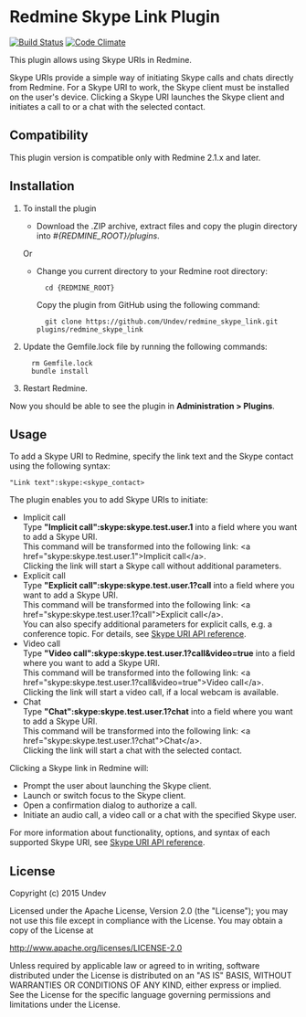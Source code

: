 # Redmine Skype Link Plugin

[![Build Status](https://travis-ci.org/Undev/redmine_skype_link.png)](https://travis-ci.org/Undev/redmine_skype_link)
[![Code Climate](https://codeclimate.com/github/Undev/redmine_skype_link.png)](https://codeclimate.com/github/Undev/redmine_skype_link)

This plugin allows using Skype URIs in Redmine. 

Skype URIs provide a simple way of initiating Skype calls and chats directly from Redmine. For a Skype URI to work, the Skype client must be installed on the user's device. Clicking a Skype URI launches the Skype client and initiates a call to or a chat with the selected contact.

## Compatibility

This plugin version is compatible only with Redmine 2.1.x and later.

## Installation

1. To install the plugin
    * Download the .ZIP archive, extract files and copy the plugin directory into *#{REDMINE_ROOT}/plugins*.
    
    Or

    * Change you current directory to your Redmine root directory:  

            cd {REDMINE_ROOT}
 
      Copy the plugin from GitHub using the following command:

            git clone https://github.com/Undev/redmine_skype_link.git plugins/redmine_skype_link

2. Update the Gemfile.lock file by running the following commands:  

         rm Gemfile.lock  
         bundle install

3. Restart Redmine.

Now you should be able to see the plugin in **Administration > Plugins**.

## Usage

To add a Skype URI to Redmine, specify the link text and the Skype contact using the following syntax:

    "Link text":skype:<skype_contact> 

The plugin enables you to add Skype URIs to initiate:

* Implicit call  
  Type **"Implicit call":skype:skype.test.user.1** into a field where you want to add a Skype URI.  
  This command will be transformed into the following link: \<a href="skype:skype.test.user.1">Implicit call\</a>.  
  Clicking the link will start a Skype call without additional parameters.
* Explicit call  
  Type **"Explicit call":skype:skype.test.user.1?call** into a field where you want to add a Skype URI.  
  This command will be transformed into the following link: \<a href="skype:skype.test.user.1?call">Explicit call\</a>.  
  You can also specify additional parameters for explicit calls, e.g. a conference topic. For details, see [Skype URI API reference](http://msdn.microsoft.com/en-us/library/office/dn745882).
* Video call  
  Type **"Video call":skype:skype.test.user.1?call&video=true** into a field where you want to add a Skype URI.  
  This command will be transformed into the following link: \<a href="skype:skype.test.user.1?call&video=true">Video call\</a>.  
  Clicking the link will start a video call, if a local webcam is available.
* Chat  
  Type **"Chat":skype:skype.test.user.1?chat** into a field where you want to add a Skype URI.  
  This command will be transformed into the following link: \<a href="skype:skype.test.user.1?chat">Chat\</a>.  
  Clicking the link will start a chat with the selected contact.

Clicking a Skype link in Redmine will:

* Prompt the user about launching the Skype client.
* Launch or switch focus to the Skype client.
* Open a confirmation dialog to authorize a call.
* Initiate an audio call, a video call or a chat with the specified Skype user.

For more information about functionality, options, and syntax of each supported Skype URI, see [Skype URI API reference](http://msdn.microsoft.com/en-us/library/office/dn745882).

## License

Copyright (c) 2015 Undev

Licensed under the Apache License, Version 2.0 (the "License");
you may not use this file except in compliance with the License.
You may obtain a copy of the License at

http://www.apache.org/licenses/LICENSE-2.0

Unless required by applicable law or agreed to in writing, software
distributed under the License is distributed on an "AS IS" BASIS,
WITHOUT WARRANTIES OR CONDITIONS OF ANY KIND, either express or implied.
See the License for the specific language governing permissions and
limitations under the License.
